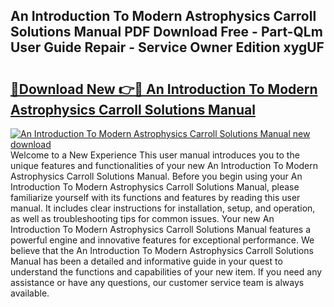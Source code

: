 ## An Introduction To Modern Astrophysics Carroll Solutions Manual PDF Download Free - Part-QLm User Guide Repair - Service Owner Edition xygUF

# <h2><a href="http://bc51235.oget.top/?id=An+Introduction+To+Modern+Astrophysics+Carroll+Solutions+Manual">🔗Download New 👉🔴 An Introduction To Modern Astrophysics Carroll Solutions Manual</a></h2>

[![An Introduction To Modern Astrophysics Carroll Solutions Manual new download](https://i.imgur.com/5g1atiW.png)](http://bc51235.oget.top/?id=An+Introduction+To+Modern+Astrophysics+Carroll+Solutions+Manual)
Welcome to a New Experience This user manual introduces you to the unique features and functionalities of your new An Introduction To Modern Astrophysics Carroll Solutions Manual. Before you begin using your An Introduction To Modern Astrophysics Carroll Solutions Manual, please familiarize yourself with its functions and features by reading this user manual. It includes clear instructions for installation, setup, and operation, as well as troubleshooting tips for common issues. Your new An Introduction To Modern Astrophysics Carroll Solutions Manual features a powerful engine and innovative features for exceptional performance. We believe that the An Introduction To Modern Astrophysics Carroll Solutions Manual has been a detailed and informative guide in your quest to understand the functions and capabilities of your new item. If you need any assistance or have any questions, our customer service team is always available.
